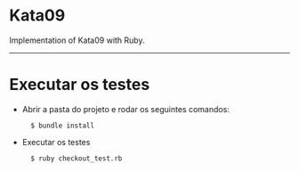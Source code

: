 # Kata09

Implementation of Kata09 with Ruby.

--------------------------------------------------------------------------------
# Executar os testes

* Abrir a pasta do projeto e rodar os seguintes comandos:

	 	$ bundle install

* Executar os testes

		$ ruby checkout_test.rb
